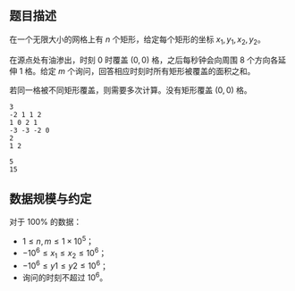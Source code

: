 ## 题目描述

在一个无限大小的网格上有 $n$ 个矩形，给定每个矩形的坐标 $x_1, y_1, x_2, y_2$。

在源点处有油渗出，时刻 $0$ 时覆盖 $(0,0)$ 格，之后每秒钟会向周围 $8$ 个方向各延伸 $1$ 格。给定 $m$ 个询问，回答相应时刻时所有矩形被覆盖的面积之和。

若同一格被不同矩形覆盖，则需要多次计算。没有矩形覆盖 $(0,0)$ 格。

```input1
3
-2 1 1 2
1 0 2 1
-3 -3 -2 0
2
1 2
```

```output1
5
15
```

## 数据规模与约定

对于 $100\%$ 的数据：

- $1\le n, m\le 1\times 10^5$；
- $-10^6\le x_1\le x_2\le 10^6$；
- $-10^6\le y1\le y2\le 10^6$；
- 询问的时刻不超过 $10^6$。